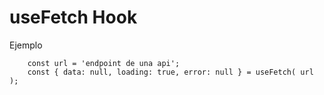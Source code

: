 # useFetch Hook

Ejemplo
```
    const url = 'endpoint de una api';
    const { data: null, loading: true, error: null } = useFetch( url );
```